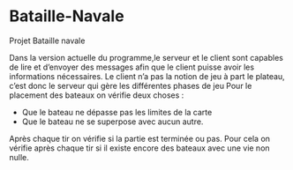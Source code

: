 # Bataille-Navale
Projet Bataille navale

Dans la version actuelle du programme,le serveur et le client sont capables de lire et d’envoyer des messages afin que le client puisse avoir les informations nécessaires.
Le client n’a pas la notion de jeu à part le plateau, c’est donc le serveur qui gère les différentes phases de jeu
Pour le placement des bateaux on vérifie deux choses : 
-	Que le bateau ne dépasse pas les limites de la carte
-	Que le bateau ne se superpose avec aucun autre.

Après chaque tir on vérifie si la partie est terminée ou pas. Pour cela on vérifie après chaque tir si il existe encore des bateaux avec une vie non nulle.

